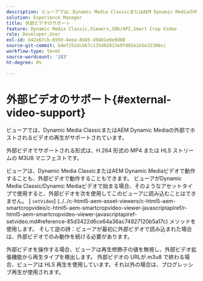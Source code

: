 ```yaml
---
description: ビューアでは、Dynamic Media ClassicまたはAEM Dynamic Mediaの外部でホストされるビデオの再生がサポートされています。
solution: Experience Manager
title: 外部ビデオのサポート
feature: Dynamic Media Classic,Viewers,SDK/API,Smart Crop Video
role: Developer,User
exl-id: b42e67cb-6959-4eea-8d45-49481e0e9d80
source-git-commit: bdef251dcbb7c135d02813e9fd82e2e5e32300cc
workflow-type: tm+mt
source-wordcount: '183'
ht-degree: 0%

---
```


# 外部ビデオのサポート{#external-video-support}

ビューアでは、Dynamic Media ClassicまたはAEM Dynamic Mediaの外部でホストされるビデオの再生がサポートされています。

外部ビデオでサポートされる形式は、H.264 形式の MP4 または HLS ストリームの M3U8 マニフェストです。

ビューアは、Dynamic Media ClassicまたはAEM Dynamic Mediaビデオで動作することも、外部ビデオで動作することもできます。 ビューアがDynamic Media Classic/Dynamic Mediaビデオで始まる場合、そのようなアセットタイプで使用すると、外部ビデオを次を使用してこのビューアに読み込むことはできません。 [ `setVideo`]
(../../c-html5-aem-asset-viewers/c-html5-aem-smartcropvideo/c-html5-aem-smartcropvideo-viewer-javascriptapiref/r-html5-aem-smartcropvideo-viewer-javascriptapiref-setvideo.md#reference-85d3422d6ce64a36ac74827120b5a17c) メソッドを使用します。 そして逆の詩：ビューアが最初に外部ビデオで読み込まれた場合は、外部ビデオでのみ動作を続ける必要があります。

外部ビデオを操作する場合、ビューアは再生修飾子の値を無視し、外部ビデオ拡張機能から再生タイプを検出します。 外部ビデオの URLが.m3u8 で終わる場合、ビューアは HLS 再生を使用しています。それ以外の場合は、プログレッシブ再生が使用されます。

